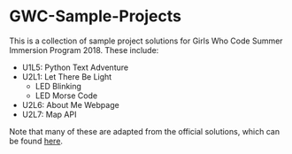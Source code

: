 # GWC-Sample-Projects
This is a collection of sample project solutions for Girls Who Code Summer Immersion Program 2018. 
These include:
  * U1L5: Python Text Adventure
  * U2L1: Let There Be Light
    * LED Blinking
    * LED Morse Code
  * U2L6: About Me Webpage
  * U2L7: Map API
  
Note that many of these are adapted from the official solutions, which can be found [here](https://github.com/GirlsFirst/SIP-2018).
